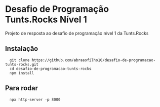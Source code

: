 
# Desafio de Programação Tunts.Rocks Nível 1

Projeto de resposta ao desafio de programação nível 1 da Tunts.Rocks


## Instalação

```
  git clone https://github.com/abraaofilho10/desafio-de-programacao-tunts-rocks.git
  cd desafio-de-programacao-tunts-rocks
  npm install
```

## Para rodar
```
  npx http-server -p 8000
```
    